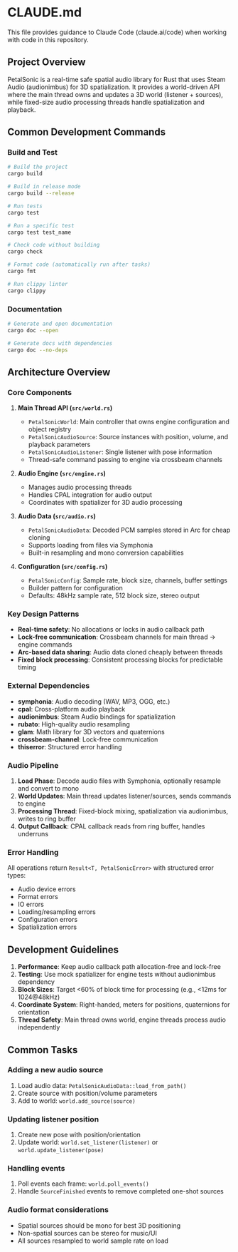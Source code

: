 # CLAUDE.md

This file provides guidance to Claude Code (claude.ai/code) when working with code in this repository.

## Project Overview

PetalSonic is a real-time safe spatial audio library for Rust that uses Steam Audio (audionimbus) for 3D spatialization. It provides a world-driven API where the main thread owns and updates a 3D world (listener + sources), while fixed-size audio processing threads handle spatialization and playback.

## Common Development Commands

### Build and Test

```bash
# Build the project
cargo build

# Build in release mode
cargo build --release

# Run tests
cargo test

# Run a specific test
cargo test test_name

# Check code without building
cargo check

# Format code (automatically run after tasks)
cargo fmt

# Run clippy linter
cargo clippy
```

### Documentation

```bash
# Generate and open documentation
cargo doc --open

# Generate docs with dependencies
cargo doc --no-deps
```

## Architecture Overview

### Core Components

1. **Main Thread API (`src/world.rs`)**
   - `PetalSonicWorld`: Main controller that owns engine configuration and object registry
   - `PetalSonicAudioSource`: Source instances with position, volume, and playback parameters
   - `PetalSonicAudioListener`: Single listener with pose information
   - Thread-safe command passing to engine via crossbeam channels

2. **Audio Engine (`src/engine.rs`)**
   - Manages audio processing threads
   - Handles CPAL integration for audio output
   - Coordinates with spatializer for 3D audio processing

3. **Audio Data (`src/audio.rs`)**
   - `PetalSonicAudioData`: Decoded PCM samples stored in Arc for cheap cloning
   - Supports loading from files via Symphonia
   - Built-in resampling and mono conversion capabilities

4. **Configuration (`src/config.rs`)**
   - `PetalSonicConfig`: Sample rate, block size, channels, buffer settings
   - Builder pattern for configuration
   - Defaults: 48kHz sample rate, 512 block size, stereo output

### Key Design Patterns

- **Real-time safety**: No allocations or locks in audio callback path
- **Lock-free communication**: Crossbeam channels for main thread → engine commands
- **Arc-based data sharing**: Audio data cloned cheaply between threads
- **Fixed block processing**: Consistent processing blocks for predictable timing

### External Dependencies

- **symphonia**: Audio decoding (WAV, MP3, OGG, etc.)
- **cpal**: Cross-platform audio playback
- **audionimbus**: Steam Audio bindings for spatialization
- **rubato**: High-quality audio resampling
- **glam**: Math library for 3D vectors and quaternions
- **crossbeam-channel**: Lock-free communication
- **thiserror**: Structured error handling

### Audio Pipeline

1. **Load Phase**: Decode audio files with Symphonia, optionally resample and convert to mono
2. **World Updates**: Main thread updates listener/sources, sends commands to engine
3. **Processing Thread**: Fixed-block mixing, spatialization via audionimbus, writes to ring buffer
4. **Output Callback**: CPAL callback reads from ring buffer, handles underruns

### Error Handling

All operations return `Result<T, PetalSonicError>` with structured error types:

- Audio device errors
- Format errors
- IO errors
- Loading/resampling errors
- Configuration errors
- Spatialization errors

## Development Guidelines

1. **Performance**: Keep audio callback path allocation-free and lock-free
2. **Testing**: Use mock spatializer for engine tests without audionimbus dependency
3. **Block Sizes**: Target <60% of block time for processing (e.g., <12ms for 1024@48kHz)
4. **Coordinate System**: Right-handed, meters for positions, quaternions for orientation
5. **Thread Safety**: Main thread owns world, engine threads process audio independently

## Common Tasks

### Adding a new audio source

1. Load audio data: `PetalSonicAudioData::load_from_path()`
2. Create source with position/volume parameters
3. Add to world: `world.add_source(source)`

### Updating listener position

1. Create new pose with position/orientation
2. Update world: `world.set_listener(listener)` or `world.update_listener(pose)`

### Handling events

1. Poll events each frame: `world.poll_events()`
2. Handle `SourceFinished` events to remove completed one-shot sources

### Audio format considerations

- Spatial sources should be mono for best 3D positioning
- Non-spatial sources can be stereo for music/UI
- All sources resampled to world sample rate on load
